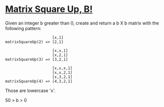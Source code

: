 # [Matrix Square Up, B!](https://www.codewars.com/kata/matrix-square-up-b "https://www.codewars.com/kata/5a972f30ba1bb5a2590000a0")

Given an integer b greater than 0, create and return a b X b matrix with the following pattern:
    
    
                         [x,1]
    matrixSquareUp(2) => [2,1]
    
                         [x,x,1]
                         [x,2,1]
    matrixSquareUp(3) => [3,2,1]
    
                         [x,x,x,1]
                         [x,x,2,1]
                         [x,3,2,1]
    matrixSquareUp(4) => [4,3,2,1]
    
Those are lowercase 'x'.

50 > b > 0